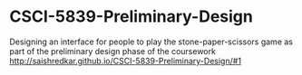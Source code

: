 # CSCI-5839-Preliminary-Design
Designing an interface for people to play the stone-paper-scissors game as part of the preliminary design phase of the coursework
http://saishredkar.github.io/CSCI-5839-Preliminary-Design/#1
